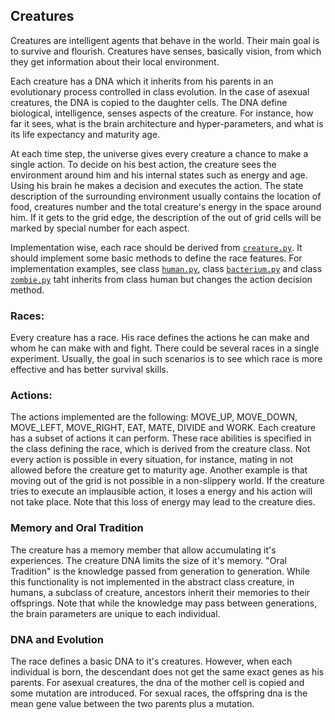 ## Creatures

Creatures are intelligent agents that behave in the world. 
Their main goal is to survive and flourish.
Creatures have senses, basically vision, from which they get information about their local environment.

Each creature has a DNA which it inherits from his parents in an evolutionary process controlled in class evolution.
In the case of asexual creatures, the DNA is copied to the daughter cells.
The DNA define biological, intelligence, senses aspects of the creature.
For instance, how far it sees, what is the brain architecture and hyper-parameters, and what is its life expectancy and maturity age.

At each time step, the universe gives every creature a chance to make a single action.
To decide on his best action, the creature sees the environment around him and his internal states such as energy and age.
Using his brain he makes a decision and executes the action. 
The state description of the surrounding environment usually contains the location of food, creatures number and the total creature's energy in the space around him.
If it gets to the grid edge, the description of the out of grid cells will be marked by special number for each aspect.

Implementation wise, each race should be derived from  [`creature.py`](/creatures/creature.py).
It should implement some basic methods to define the race features.
For implementation examples, see class [`human.py`](/creatures/human.py), class [`bacterium.py`](/creatures/bacterium.py) and class [`zombie.py`](/creatures/zombie.py) taht inherits from class human but changes the action decision method.
### Races:
Every creature has a race. 
His race defines the actions he can make and whom he can make with and fight.
There could be several races in a single experiment.
Usually, the goal in such scenarios is to see which race is more effective and has better survival skills.
 

### Actions:
The actions implemented are the following: MOVE_UP, MOVE_DOWN, MOVE_LEFT, MOVE_RIGHT, EAT, MATE, DIVIDE and WORK.
Each creature has a subset of actions it can perform. 
These race abilities is specified in the class defining the race, which is derived from the creature class.
Not every action is possible in every situation, for instance, mating in not allowed before the creature get to maturity age.
Another example is that moving out of the grid is not possible in a non-slippery world.
If the creature tries to execute an implausible action, it loses a energy and his action will not take place.
Note that this loss of energy may lead to the creature dies.  


### Memory and Oral Tradition
The creature has a memory member that allow accumulating it's experiences.
The creature DNA limits the size of it's memory. 
"Oral Tradition" is the knowledge passed from generation to generation.
While this functionality is not implemented in the abstract class creature, in humans, a subclass of creature, ancestors inherit their memories to their offsprings.
Note that while the knowledge may pass between generations, the brain parameters are unique to each individual.


### DNA and Evolution
The race defines a basic DNA to it's creatures.
However, when each individual is born, the descendant does not get the same exact genes as his parents.
For asexual creatures, the dna of the mother cell is copied and some mutation are introduced.
For sexual races, the offspring dna is the mean gene value between the two parents plus a mutation.

   